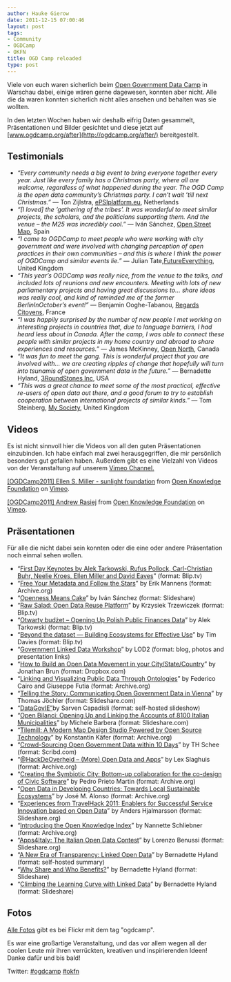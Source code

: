 ```yaml
---
author: Hauke Gierow
date: 2011-12-15 07:00:46
layout: post
tags:
- Community
- OGDCamp
- OKFN
title: OGD Camp reloaded
type: post
---
```


Viele von euch waren sicherlich beim [Open Government Data Camp](http://ogdcamp.org) in Warschau dabei, einige wären gerne dagewesen, konnten aber nicht. Alle die da waren konnten sicherlich nicht alles ansehen und behalten was sie wollten.

In den letzten Wochen haben wir deshalb eifrig Daten gesammelt, Präsentationen und Bilder gesichtet und diese jetzt auf [www.ogdcamp.org/after](http://ogdcamp.org/after/) bereitgestellt. 

## Testimonials

  * _“Every community needs a big event to bring everyone together every year. Just like every family has a Christmas party, where all are welcome, regardless of what happened during the year. The OGD Camp is the open data community’s Christmas party. I can’t wait ’till next Christmas.”_ — Ton Zijlstra, [ePSIplatform.eu](http://epsiplatform.eu/), Netherlands
  * _“[I loved] the ‘gathering of the tribes’. It was wonderful to meet similar projects, the scholars, and the politicians supporting them. And the venue – the M25 was incredibly cool.”_ — Iván Sánchez, [Open Street Map](http://openstreetmap.org/), Spain
  * _“I came to OGDCamp to meet people who were working with city government and were involved with changing perception of open practices in their own communities – and this is where I think the power of OGDCamp and similar events lie.”_ — Julian Tate,[FutureEverything](http://futureeverything.org/), United Kingdom
  * _“This year’s OGDCamp was really nice, from the venue to the talks, and included lots of reunions and new encounters. Meeting with lots of new parliamentary projects and having great discussions to… share ideas was really cool, and kind of reminded me of the former BerlinInOctober’s event!”_ — Benjamin Ooghe-Tabanou, [Regards Citoyens](http://regardscitoyens.org/), France
  * _“I was happily surprised by the number of new people I met working on interesting projects in countries that, due to language barriers, I had heard less about in Canada. After the camp, I was able to connect these people with similar projects in my home country and abroad to share experiences and resources.”_ — James McKinney, [Open North](http://opennorth.ca/), Canada
  * _“It was fun to meet the gang. This is wonderful project that you are involved with… we are creating ripples of change that hopefully will turn into tsunamis of open government data in the future.”_ — Bernadette Hyland, [3RoundStones Inc](http://3roundstones.com/), USA
  * _“This was a great chance to meet some of the most practical, effective re-users of open data out there, and a good forum to try to establish cooperation between international projects of similar kinds.”_ — Tom Steinberg, [My Society](http://mysociety.org/), United Kingdom

## Videos

Es ist nicht sinnvoll hier die Videos von all den guten Präsentationen einzubinden. Ich habe einfach mal zwei herausgegriffen, die mir persönlich besonders gut gefallen haben. Außerdem gibt es eine Vielzahl von Videos von der Veranstaltung auf unserem [Vimeo Channel.](http://vimeo.com/okf/videos)

[[OGDCamp2011] Ellen S. Miller - sunlight foundation](http://vimeo.com/31086984) from [Open Knowledge Foundation](http://vimeo.com/okf) on [Vimeo](http://vimeo.com).

[[OGDCamp2011] Andrew Rasiej](http://vimeo.com/31219549) from [Open Knowledge Foundation](http://vimeo.com/okf) on [Vimeo](http://vimeo.com).

## Präsentationen

Für alle die nicht dabei sein konnten oder die eine oder andere Präsentation noch einmal sehen wollen. 

  * “[First Day Keynotes by Alek Tarkowski, Rufus Pollock, Carl-Christian Buhr, Neelie Kroes, Ellen Miller and David Eaves](http://blip.tv/problematyka/welcome-and-plenaries-by-alek-tarkowski-rufus-pollock-carl-christian-buhr-neelie-kroes-ellen-miller-and-david-eaves-5680661)” (format: Blip.tv)
  * “[Free Your Metadata and Follow the Stars](http://www.archive.org/details/Ogdcamp2011Presentations-Ibbt-ugent-mmlab)” by Erik Mannens (format: Archive.org)
  * “[Openness Means Cake](http://ogdcamp.org/after/%20http://www.slideshare.net/ivansanchezortega/openness-means-cake-9851793)” by Iván Sánchez (format: Slideshare)
  * “[Raw Salad: Open Data Reuse Platform](https://blip.tv/problematyka/raw-salad-open-data-reuse-platform-by-krzysztof-trzewiczek-5680554)” by Krzysiek Trzewiczek (format: Blip.tv)
  * “[Otwarty budżet – Opening Up Polish Public Finances Data](https://blip.tv/problematyka/otwarty-bud%C5%BCet-opening-up-polish-public-finances-data-by-alek-tarkowski-5679605)” by Alek Tarkowski (format: Blip.tv)
  * “[Beyond the dataset — Building Ecosystems for Effective Use](http://ogdcamp.org/after/blip.tv/problematyka/beyond-the-dataset-building-eco-systems-for-effective-use-by-tim-davies-5680243)” by Tim Davies (format: Blip.tv)
  * “[Government Linked Data Workshop](http://lod2.eu/BlogPost/739-lod2-organised-government-linked-data-workshop-in-warsaw-was-big-success.html)” by LOD2 (format: blog, photos and presentation links)
  * “[How to Build an Open Data Movement in your City/State/Country](https://www.dropbox.com/s/ndswcl1bjulxkec/Montreal%20Ouvertn%20-%20OKFN%20Data%20Camp%202011.pdf)” by Jonathan Brun (format: Dropbox.com)
  * “[Linking and Visualizing Public Data Through Ontologies](http://www.archive.org/details/LinkingAndVisualizingPublicDataThroughOntologies)” by Federico Cairo and Giuseppe Futia (format: Archive.org)
  * “[Telling the Story: Communicating Open Government Data in Vienna](http://www.slideshare.net/schrottenberg/telling-the-story-communicating-ogd-in-vienna)” by Thomas Jöchler (format: Slideshare.com)
  * “[DataGovIE”](http://csarven.ca/presentations/datagovie-init/)by Sarven Capadisli (format: self-hosted slideshow)
  * “[Open Bilanci: Opening Up and Linking the Accounts of 8100 Italian Municipalities](http://www.slideshare.net/barbz79it/openbilanci)” by Michele Barbera (format: Slideshare.com)
  * “[Tilemill: A Modern Map Design Studio Powered by Open Source Technology](http://www.archive.org/details/ogdcampTalktilemileAModernMapDesignStudioPoweredByOpenSource)” by Konstantin Käfer (format: Archive.org)
  * “[Crowd-Sourcing Open Government Data within 10 Days](http://www.scribd.com/doc/70964306/Crowdsourcing-Gov-Data)” by TH Schee (format: Scribd.com)
  * “[@HackDeOverheid – (More) Open Data and Apps](http://www.archive.org/details/ogdcampPresentationhackdeoverheid-moreOpenDataAndApps)” by Lex Slaghuis (format: Archive.org)
  * “[Creating the Symbiotic City: Bottom-up collaboration for the co-design of Civic Software](http://www.archive.org/details/creatingTheSymbioticCityBottom-upCollaborationForTheCo-designOf)” by Pedro Prieto Martin (format: Archive.org)
  * “[Open Data in Developing Countries: Towards Local Sustainable Ecosystems](http://www.archive.org/details/ogdcampTalkopenDataInDevelopingCountriesTowardsLocalSustainable)” by José M. Alonso (format: Archive.org)
  * “[Experiences from TravelHack 2011: Enablers for Successful Service Innovation based on Open Data](http://www.slideshare.net/travelhack/20111021-ogd-camp)” by Anders Hjalmarsson (format: Slideshare.org)
  * “[Introducing the Open Knowledge Index](http://www.archive.org/details/ogdcampPresentationintroducingTheOpenKnowledgeIndex)” by Nannette Schliebner (format: Archive.org)
  * “[Apps4Italy: The Italian Open Data Contest](http://www.slideshare.net/lorenzobenussi/apps-for-italy-a4i)” by Lorenzo Benussi (format: Slideshare.org)
  * “[A New Era of Transparency: Linked Open Data](http://3roundstones.com/2011/10/17/a-new-era-of-transparency/)” by Bernadette Hyland (format: self-hosted summary)
  * “[Why Share and Who Benefits?](http://www.slideshare.net/bhylandwood/20111020-warsaw-b-hyland-open-gov-data-camp-9733690)” by Bernadette Hyland (format: Slideshare)
  * “[Climbing the Learning Curve with Linked Data](http://www.slideshare.net/bhylandwood/20111120-warsaw-learning-curve-by-b-hyland-notes)” by Bernadette Hyland (format: Slideshare)

## Fotos

[Alle Fotos](https://secure.flickr.com/photos/tags/ogdcamp/) gibt es bei Flickr mit dem tag "ogdcamp".

Es war eine großartige Veranstaltung, und das vor allem wegen all der coolen Leute mir ihren verrückten, kreativen und inspirierenden Ideen! Danke dafür und bis bald!

Twitter: [#ogdcamp](https://twitter.com/#!/search/%23ogdcamp) [#okfn](https://twitter.com/#!/search/%23okfn)